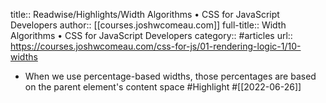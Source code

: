 title:: Readwise/Highlights/Width Algorithms • CSS for JavaScript Developers
author:: [[courses.joshwcomeau.com]]
full-title:: Width Algorithms • CSS for JavaScript Developers
category:: #articles
url:: https://courses.joshwcomeau.com/css-for-js/01-rendering-logic-1/10-widths

- When we use percentage-based widths, those percentages are based on the parent element's content space #Highlight #[[2022-06-26]]